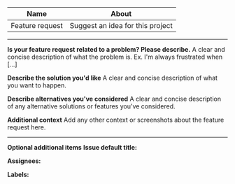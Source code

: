 | Name       | About                              |
| ---------- | ---------------------------------- |
| Feature request | Suggest an idea for this project |

---

**Is your feature request related to a problem? Please describe.**
A clear and concise description of what the problem is. Ex. I'm always frustrated when [...]

**Describe the solution you'd like**
A clear and concise description of what you want to happen.

**Describe alternatives you've considered**
A clear and concise description of any alternative solutions or features you've considered.

**Additional context**
Add any other context or screenshots about the feature request here.

---

**Optional additional items**
**Issue default title:**

**Assignees:**

**Labels:**